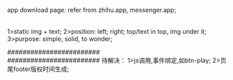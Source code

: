 app download page:
refer from zhihu.app, messenger.app;

######
1>static img + text;
2>position:
	left;
	right;
	top/text in top, img under it;
3>purpose:
	simple, solid, to wonder;

########################	
########################
待解决：
1>js调用,事件绑定,如btn-play;
2>页尾footer版权时间生成;